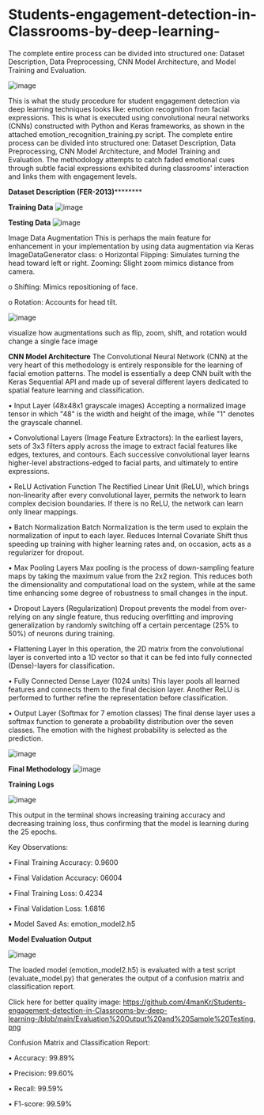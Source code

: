 # Students-engagement-detection-in-Classrooms-by-deep-learning-
The complete entire process  can be divided into structured one: Dataset Description, Data Preprocessing, CNN Model  Architecture, and Model Training and Evaluation. 

![image](https://github.com/user-attachments/assets/221a169c-3c67-4a22-a987-26b00c969d5f)

This is what the study procedure for student engagement detection via deep learning 
techniques looks like: emotion recognition from facial expressions. This is what is executed 
using convolutional neural networks (CNNs) constructed with Python and Keras frameworks, 
as shown in the attached emotion_recognition_training.py script. The complete entire process 
can be divided into structured one: Dataset Description, Data Preprocessing, CNN Model 
Architecture, and Model Training and Evaluation. The methodology attempts to catch faded 
emotional cues through subtle facial expressions exhibited during classrooms' interaction and 
links them with engagement levels. 

**Dataset Description (FER-2013)**********

**Training Data**
![image](https://github.com/user-attachments/assets/a6bade53-f976-466b-80b7-1a59571f03a1)

**Testing Data**
![image](https://github.com/user-attachments/assets/0e42fa7d-c9bc-4d49-bf56-75037d92f93c)

Image Data Augmentation
This is perhaps the main feature for enhancement in your implementation by using data augmentation via Keras ImageDataGenerator class: 
o	Horizontal Flipping: Simulates turning the head toward left or right. Zooming: Slight zoom mimics distance from camera.

o	Shifting: Mimics repositioning of face.

o	Rotation: Accounts for head tilt. 


![image](https://github.com/user-attachments/assets/46cb8f70-f34c-47af-b4c5-6b329006c4ab)

visualize how augmentations such as flip, zoom, shift, and rotation would change a single face image

**CNN Model Architecture**
The Convolutional Neural Network (CNN) at the very heart of this methodology is entirely responsible for the learning of facial emotion patterns. The model is essentially a deep CNN built with the Keras Sequential API and made up of several different layers dedicated to spatial feature learning and classification.

•	Input Layer (48x48x1 grayscale images)
Accepting a normalized image tensor in which "48" is the width and height of the image, while "1" denotes the grayscale channel.

•	Convolutional Layers (Image Feature Extractors):
In the earliest layers, sets of 3x3 filters apply across the image to extract facial features like edges, textures, and contours. Each successive convolutional layer learns higher-level abstractions-edged to facial parts, and ultimately to entire expressions.

•	ReLU Activation Function
The Rectified Linear Unit (ReLU), which brings non-linearity after every convolutional layer, permits the network to learn complex decision boundaries. If there is no ReLU, the network can learn only linear mappings.

•	Batch Normalization
Batch Normalization is the term used to explain the normalization of input to each layer. Reduces Internal Covariate Shift thus speeding up training with higher learning rates and, on occasion, acts as a regularizer for dropout.

•	Max Pooling Layers
Max pooling is the process of down-sampling feature maps by taking the maximum value from the 2x2 region. This reduces both the dimensionality and computational load on the system, while at the same time enhancing some degree of robustness to small changes in the input.

•	Dropout Layers (Regularization)
Dropout prevents the model from over-relying on any single feature, thus reducing overfitting and improving generalization by randomly switching off a certain percentage (25% to 50%) of neurons during training.

•	Flattening Layer
In this operation, the 2D matrix from the convolutional layer is converted into a 1D vector so that it can be fed into fully connected (Dense)-layers for classification.

•	Fully Connected Dense Layer (1024 units)
This layer pools all learned features and connects them to the final decision layer. Another ReLU is performed to further refine the representation before classification.

•	Output Layer (Softmax for 7 emotion classes)
The final dense layer uses a softmax function to generate a probability distribution over the seven classes. The emotion with the highest probability is selected as the prediction.

![image](https://github.com/user-attachments/assets/31fa44c9-5e1f-4e7f-8d7e-0faca767391b)



**Final Methodology**
![image](https://github.com/user-attachments/assets/a1fbd79e-7216-44bd-b4dd-1bf647662a72)


**Training Logs**

![image](https://github.com/user-attachments/assets/afee9f6e-d1a5-45fc-949d-4de8eab6c1ad)

This output in the terminal shows increasing training accuracy and decreasing training loss, thus confirming that the model is learning during the 25 epochs.

Key Observations:

•	Final Training Accuracy: 0.9600

•	Final Validation Accuracy: 06004

•	Final Training Loss: 0.4234

•	Final Validation Loss: 1.6816

•	Model Saved As: emotion_model2.h5



**Model Evaluation Output**

![image](https://github.com/user-attachments/assets/ba75e80a-9e84-4ac6-8968-4d0b192f8f57)

The loaded model (emotion_model2.h5) is evaluated with a test script (evaluate_model.py) that generates the output of a confusion matrix and classification report.

Click here for better quality image: https://github.com/4manKr/Students-engagement-detection-in-Classrooms-by-deep-learning-/blob/main/Evaluation%20Output%20and%20Sample%20Testing.png

Confusion Matrix and Classification Report:

•	Accuracy: 99.89%

•	Precision: 99.60%

•	Recall: 99.59%

•	F1-score: 99.59%

